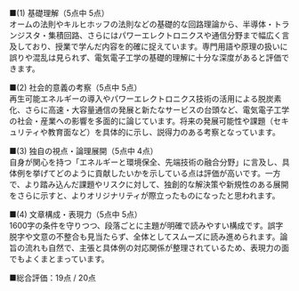 ■(1) 基礎理解（5点中 5点）  
オームの法則やキルヒホッフの法則などの基礎的な回路理論から、半導体・トランジスタ・集積回路、さらにはパワーエレクトロニクスや通信分野まで幅広く言及しており、授業で学んだ内容を的確に捉えています。専門用語や原理の扱いに誤りや混乱は見られず、電気電子工学の基礎的理解に十分な深度があると評価できます。

■(2) 社会的意義の考察（5点中 5点）  
再生可能エネルギーの導入やパワーエレクトロニクス技術の活用による脱炭素化、さらに高速・大容量通信の発展と新たなサービスの台頭など、電気電子工学の社会・産業への影響を多面的に論じています。将来の発展可能性や課題（セキュリティや教育面など）を具体的に示し、説得力のある考察となっています。

■(3) 独自の視点・論理展開（5点中 4点）  
自身が関心を持つ「エネルギーと環境保全、先端技術の融合分野」に言及し、具体例を挙げてどのように貢献したいかを示している点は評価が高いです。一方で、より踏み込んだ課題やリスクに対して、独創的な解決策や新規性のある展開をさらに示すと、よりオリジナリティが際立ったものになったと思われます。

■(4) 文章構成・表現力（5点中 5点）  
1600字の条件を守りつつ、段落ごとに主題が明確で読みやすい構成です。誤字脱字や文意の不整合も見当たらず、全体としてスムーズに読み進められます。論旨の流れも自然で、主張と具体例の対応関係が整理されているため、表現力の面でもよくまとまっています。

■総合評価：19点 / 20点  
